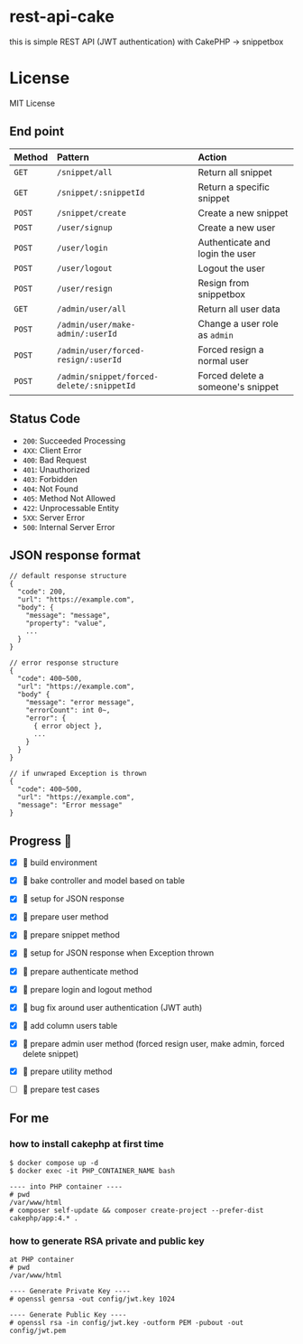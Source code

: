 # rest-api-cake
this is simple REST API (JWT authentication) with CakePHP -> snippetbox  

# License
MIT License


## End point
| Method | Pattern                                   | Action                            |
|:-------|:------------------------------------------|:----------------------------------|
| `GET`  | `/snippet/all`                            | Return all snippet                |
| `GET`  | `/snippet/:snippetId`                     | Return a specific snippet         |
| `POST` | `/snippet/create`                         | Create a new snippet              |
| `POST` | `/user/signup`                            | Create a new user                 |
| `POST` | `/user/login`                             | Authenticate and login the user   |
| `POST` | `/user/logout`                            | Logout the user                   |
| `POST` | `/user/resign`                            | Resign from snippetbox            |                                          |
| `GET`  | `/admin/user/all`                         | Return all user data              |
| `POST` | `/admin/user/make-admin/:userId`          | Change a user role as `admin`     |
| `POST` | `/admin/user/forced-resign/:userId`       | Forced resign a normal user       |
| `POST` | `/admin/snippet/forced-delete/:snippetId` | Forced delete a someone's snippet |

## Status Code

- `200`: Succeeded Processing
- `4XX`: Client Error
- `400`: Bad Request
- `401`: Unauthorized
- `403`: Forbidden
- `404`: Not Found
- `405`: Method Not Allowed
- `422`: Unprocessable Entity
- `5XX`: Server Error
- `500`: Internal Server Error


## JSON response format


```
// default response structure
{
  "code": 200,
  "url": "https://example.com",
  "body": {
    "message": "message",
    "property": "value",
    ...
  }
}

// error response structure
{
  "code": 400~500,
  "url": "https://example.com",
  "body" {
    "message": "error message",
    "errorCount": int 0~,
    "error": {
      { error object },
      ...
    }
  }
}

// if unwraped Exception is thrown
{
  "code": 400~500,
  "url": "https://example.com",
  "message": "Error message"
}
```


## Progress :gorilla:
- [x] :gorilla: build environment
- [x] :gorilla: bake controller and model based on table 
- [x] :gorilla: setup for JSON response
- [x] :gorilla: prepare user method
- [x] :gorilla: prepare snippet method
- [x] :gorilla: setup for JSON response when Exception thrown
- [x] :gorilla: prepare authenticate method
- [x] :gorilla: prepare login and logout method
- [x] :gorilla: bug fix around user authentication (JWT auth)
- [x] :gorilla: add column users table
- [x] :gorilla: prepare admin user method (forced resign user, make admin, forced delete snippet)
- [x] :gorilla: prepare utility method
- [ ] :gorilla: prepare test cases


## For me
### how to install cakephp at first time 
```
$ docker compose up -d
$ docker exec -it PHP_CONTAINER_NAME bash

---- into PHP container ----
# pwd
/var/www/html
# composer self-update && composer create-project --prefer-dist cakephp/app:4.* .
```

### how to generate RSA private and public key
```
at PHP container
# pwd
/var/www/html

---- Generate Private Key ----
# openssl genrsa -out config/jwt.key 1024

---- Generate Public Key ----
# openssl rsa -in config/jwt.key -outform PEM -pubout -out config/jwt.pem
```